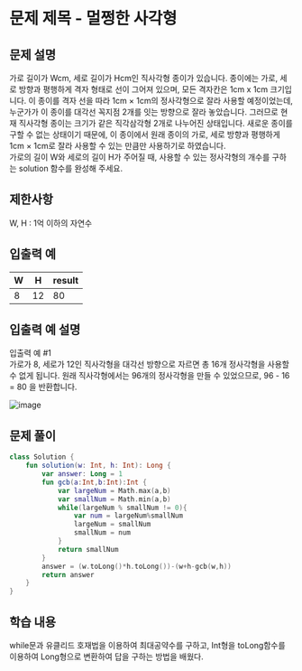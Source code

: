 # 문제 제목 - 멀쩡한 사각형
## 문제 설명
가로 길이가 Wcm, 세로 길이가 Hcm인 직사각형 종이가 있습니다. 종이에는 가로, 세로 방향과 평행하게 격자 형태로 선이 그어져 있으며, 모든 격자칸은 1cm x 1cm 크기입니다. 이 종이를 격자 선을 따라 1cm × 1cm의 정사각형으로 잘라 사용할 예정이었는데, 누군가가 이 종이를 대각선 꼭지점 2개를 잇는 방향으로 잘라 놓았습니다. 그러므로 현재 직사각형 종이는 크기가 같은 직각삼각형 2개로 나누어진 상태입니다. 새로운 종이를 구할 수 없는 상태이기 때문에, 이 종이에서 원래 종이의 가로, 세로 방향과 평행하게 1cm × 1cm로 잘라 사용할 수 있는 만큼만 사용하기로 하였습니다.  
가로의 길이 W와 세로의 길이 H가 주어질 때, 사용할 수 있는 정사각형의 개수를 구하는 solution 함수를 완성해 주세요.

## 제한사항
W, H : 1억 이하의 자연수
## 입출력 예
W	| H	| result
---|---|---|
8	| 12 |	80
## 입출력 예 설명
입출력 예 #1  
가로가 8, 세로가 12인 직사각형을 대각선 방향으로 자르면 총 16개 정사각형을 사용할 수 없게 됩니다. 원래 직사각형에서는 96개의 정사각형을 만들 수 있었으므로, 96 - 16 = 80 을 반환합니다.

![image](https://user-images.githubusercontent.com/50148363/183615239-28cf36d3-15cb-40d9-ab2e-72955ee13106.png)

## 문제 풀이
``` kotlin
class Solution {
    fun solution(w: Int, h: Int): Long {
        var answer: Long = 1
        fun gcb(a:Int,b:Int):Int {
            var largeNum = Math.max(a,b)
            var smallNum = Math.min(a,b)
            while(largeNum % smallNum != 0){
                var num = largeNum%smallNum
                largeNum = smallNum
                smallNum = num
            }
            return smallNum
        }
        answer = (w.toLong()*h.toLong())-(w+h-gcb(w,h))
        return answer
    }
}
```
## 학습 내용
while문과 유클리드 호재법을 이용하여 최대공약수를 구하고, Int형을 toLong함수를 이용하여 Long형으로 변환하여 답을 구하는 방법을 배웠다.

